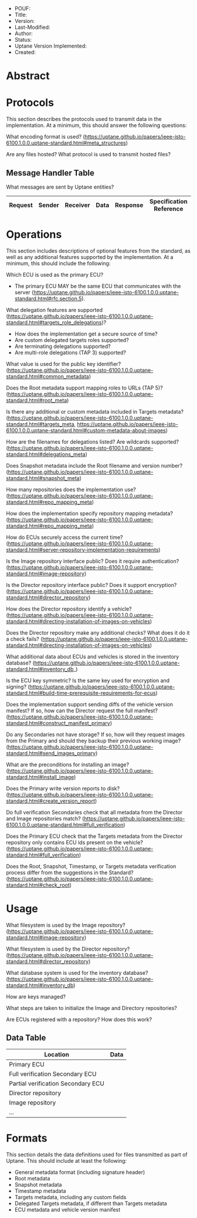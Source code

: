 * POUF:
* Title:
* Version:
* Last-Modified:
* Author:
* Status:
* Uptane Version Implemented:
* Created:

# Abstract

# Protocols

This section describes the protocols used to transmit data in the implementation. At a minimum, this should answer the following questions:

What encoding format is used? (https://uptane.github.io/papers/ieee-isto-6100.1.0.0.uptane-standard.html#meta_structures)

Are any files hosted? What protocol is used to transmit hosted files?

## Message Handler Table

What messages are sent by Uptane entities?


| Request | Sender | Receiver | Data | Response | Specification Reference |
| ------- | ------ | -------- | ---- | -------- | ----------------------- |


# Operations
This section includes descriptions of optional features from the standard, as
well as any additional features supported by the implementation. At a minimum,
this should include the following:

Which ECU is used as the primary ECU?
* The primary ECU MAY be the same ECU that communicates with the server (https://uptane.github.io/papers/ieee-isto-6100.1.0.0.uptane-standard.html#rfc.section.5).

What delegation features are supported (https://uptane.github.io/papers/ieee-isto-6100.1.0.0.uptane-standard.html#targets_role_delegations)?
* How does the implementation get a secure source of time?
* Are custom delegated targets roles supported?
* Are terminating delegations supported?
* Are multi-role delegations (TAP 3) supported?

What value is used for the public key identifier? (https://uptane.github.io/papers/ieee-isto-6100.1.0.0.uptane-standard.html#common_metadata)

Does the Root metadata support mapping roles to URLs (TAP 5)? (https://uptane.github.io/papers/ieee-isto-6100.1.0.0.uptane-standard.html#root_meta)

Is there any additional or custom metadata included in Targets metadata? (https://uptane.github.io/papers/ieee-isto-6100.1.0.0.uptane-standard.html#targets_meta, https://uptane.github.io/papers/ieee-isto-6100.1.0.0.uptane-standard.html#custom-metadata-about-images)

How are the filenames for delegations listed? Are wildcards supported? (https://uptane.github.io/papers/ieee-isto-6100.1.0.0.uptane-standard.html#delegations_meta)

Does Snapshot metadata include the Root filename and version number? (https://uptane.github.io/papers/ieee-isto-6100.1.0.0.uptane-standard.html#snapshot_meta)

How many repositories does the implementation use? (https://uptane.github.io/papers/ieee-isto-6100.1.0.0.uptane-standard.html#repo_mapping_meta)

How does the implementation specify repository mapping metadata? (https://uptane.github.io/papers/ieee-isto-6100.1.0.0.uptane-standard.html#repo_mapping_meta)

How do ECUs securely access the current time? (https://uptane.github.io/papers/ieee-isto-6100.1.0.0.uptane-standard.html#server-repository-implementation-requirements)

Is the Image repository interface public? Does it require authentication? (https://uptane.github.io/papers/ieee-isto-6100.1.0.0.uptane-standard.html#image-repository)

Is the Director repository interface public? Does it support encryption? (https://uptane.github.io/papers/ieee-isto-6100.1.0.0.uptane-standard.html#director_repository)

How does the Director repository identify a vehicle? (https://uptane.github.io/papers/ieee-isto-6100.1.0.0.uptane-standard.html#directing-installation-of-images-on-vehicles)

Does the Director repository make any additional checks? What does it do it a check fails? (https://uptane.github.io/papers/ieee-isto-6100.1.0.0.uptane-standard.html#directing-installation-of-images-on-vehicles)

What additional data about ECUs and vehicles is stored in the inventory database? (https://uptane.github.io/papers/ieee-isto-6100.1.0.0.uptane-standard.html#inventory_db_)

Is the ECU key symmetric? Is the same key used for encryption and signing? (https://uptane.github.io/papers/ieee-isto-6100.1.0.0.uptane-standard.html#build-time-prerequisite-requirements-for-ecus)

Does the implementation support sending diffs of the vehicle version manifest? If so, how can the Director request the full manifest? (https://uptane.github.io/papers/ieee-isto-6100.1.0.0.uptane-standard.html#construct_manifest_primary)

Do any Secondaries not have storage? If so, how will they request images from the Primary and should they backup their previous working image? (https://uptane.github.io/papers/ieee-isto-6100.1.0.0.uptane-standard.html#send_images_primary)

What are the preconditions for installing an image? (https://uptane.github.io/papers/ieee-isto-6100.1.0.0.uptane-standard.html#install_image)

Does the Primary write version reports to disk? (https://uptane.github.io/papers/ieee-isto-6100.1.0.0.uptane-standard.html#create_version_report)

Do full verification Secondaries check that all metadata from the Director and Image repositories match? (https://uptane.github.io/papers/ieee-isto-6100.1.0.0.uptane-standard.html#full_verification)

Does the Primary ECU check that the Targets metadata from the Director repository only contains ECU ids present on the vehicle? (https://uptane.github.io/papers/ieee-isto-6100.1.0.0.uptane-standard.html#full_verification)

Does the Root, Snapshot, Timestamp, or Targets metadata verification process differ from the suggestions in the Standard? (https://uptane.github.io/papers/ieee-isto-6100.1.0.0.uptane-standard.html#check_root)

# Usage

What filesystem is used by the Image repository? (https://uptane.github.io/papers/ieee-isto-6100.1.0.0.uptane-standard.html#image-repository)

What filesystem is used by the Director repository? (https://uptane.github.io/papers/ieee-isto-6100.1.0.0.uptane-standard.html#director_repository)

What database system is used for the inventory database? (https://uptane.github.io/papers/ieee-isto-6100.1.0.0.uptane-standard.html#inventory_db)

How are keys managed?

What steps are taken to initialize the Image and Directory repositories?

Are ECUs registered with a repository? How does this work?

## Data Table

| Location | Data |
| -------- | ---- |
|Primary ECU | |
| Full verification Secondary ECU |  |
| Partial verification Secondary ECU |  |
| Director repository | |
| Image repository | |
| ... | |

# Formats
This section details the data definitions used for files transmitted as part of Uptane. This should include at least the following:
* General metadata format (including signature header)
* Root metadata
* Snapshot metadata
* Timestamp metadata
* Targets metadata, including any custom fields
* Delegated Targets metadata, if different than Targets metadata
* ECU metadata and vehicle version manifest
